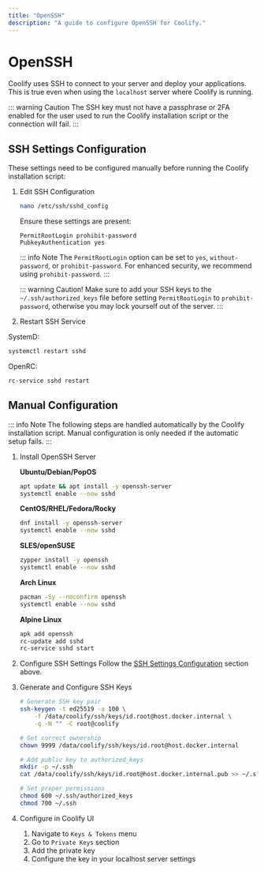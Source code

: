 ```yaml
---
title: "OpenSSH"
description: "A guide to configure OpenSSH for Coolify."
---
```


# OpenSSH
Coolify uses SSH to connect to your server and deploy your applications. This is true even when using the `localhost` server where Coolify is running.

::: warning Caution
  The SSH key must not have a passphrase or 2FA enabled for the user used to run the Coolify installation script or the connection will fail.
:::

## SSH Settings Configuration

These settings need to be configured manually before running the Coolify installation script:


1. Edit SSH Configuration
   ```bash
   nano /etc/ssh/sshd_config
   ```
   Ensure these settings are present:
   ```ssh
   PermitRootLogin prohibit-password
   PubkeyAuthentication yes
   ```
   ::: info Note
      The `PermitRootLogin` option can be set to `yes`, `without-password`, or `prohibit-password`. For enhanced security, we recommend using `prohibit-password`.
   :::

   ::: warning Caution!
     Make sure to add your SSH keys to the `~/.ssh/authorized_keys` file before setting `PermitRootLogin` to `prohibit-password`, otherwise you may lock yourself out of the server.
   :::

1. Restart SSH Service

SystemD:
  ```bash
  systemctl restart sshd
  ```

OpenRC:
  ```bash
  rc-service sshd restart
  ```


## Manual Configuration

::: info Note
The following steps are handled automatically by the Coolify installation script. Manual configuration is only needed if the automatic setup fails.
:::


1. Install OpenSSH Server

   **Ubuntu/Debian/PopOS**
   ```bash
   apt update && apt install -y openssh-server
   systemctl enable --now sshd
   ```

   **CentOS/RHEL/Fedora/Rocky**
   ```bash
   dnf install -y openssh-server
   systemctl enable --now sshd
   ```

   **SLES/openSUSE**
   ```bash
   zypper install -y openssh
   systemctl enable --now sshd
   ```

   **Arch Linux**
   ```bash
   pacman -Sy --noconfirm openssh
   systemctl enable --now sshd
   ```

   **Alpine Linux**
   ```bash
   apk add openssh
   rc-update add sshd
   rc-service sshd start
   ```

2. Configure SSH Settings
   Follow the [SSH Settings Configuration](#ssh-settings-configuration) section above.

3. Generate and Configure SSH Keys
   ```bash
   # Generate SSH key pair
   ssh-keygen -t ed25519 -a 100 \
       -f /data/coolify/ssh/keys/id.root@host.docker.internal \
       -q -N "" -C root@coolify

   # Set correct ownership
   chown 9999 /data/coolify/ssh/keys/id.root@host.docker.internal

   # Add public key to authorized_keys
   mkdir -p ~/.ssh
   cat /data/coolify/ssh/keys/id.root@host.docker.internal.pub >> ~/.ssh/authorized_keys

   # Set proper permissions
   chmod 600 ~/.ssh/authorized_keys
   chmod 700 ~/.ssh
   ```

4. Configure in Coolify UI
   1. Navigate to `Keys & Tokens` menu
   2. Go to `Private Keys` section
   3. Add the private key
   4. Configure the key in your localhost server settings

